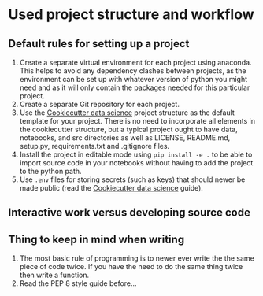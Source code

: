 # Used project structure and workflow

## Default rules for setting up a project
1. Create a separate virtual environment for each project using anaconda. This helps to avoid any dependency clashes between projects, as the environment can be set up with whatever version of python you might need and as it will only contain the packages needed for this particular project.
1. Create a separate Git repository for each project.
1. Use the [Cookiecutter data science](https://drivendata.github.io/cookiecutter-data-science/) project structure as the default template for your project. There is no need to incorporate all elements in the cookiecutter structure, but a typical project ought to have data, notebooks, and src directories as well as LICENSE, README.md, setup.py, requirements.txt and .gitignore files.
1. Install the project in editable mode using `pip install -e .` to be able to import source code in your notebooks without having to add the project to the python path.
1. Use `.env` files for storing secrets (such as keys) that should newer be made public (read the [Cookiecutter data science](https://drivendata.github.io/cookiecutter-data-science/) guide).

## Interactive work versus developing source code



## Thing to keep in mind when writing
1. The most basic rule of programming is to newer ever write the the same piece of code twice. If you have the need to do the same thing twice then write a function.
1. Read the PEP 8 style guide before...
